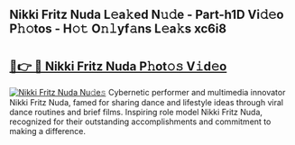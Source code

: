 ## Nikki Fritz Nuda L𝚎a𝚔ed N𝚞𝚍e - Part-h1D Vi𝚍𝚎o P𝚑𝚘tos - H𝚘𝚝 O𝚗𝚕yf𝚊ns L𝚎a𝚔s xc6i8

# <h2><a href="http://kf60mdf.oniu.top/?m=Nikki+Fritz+Nuda">🔗👉 🔴 Nikki Fritz Nuda P𝚑ot𝚘𝚜 V𝚒d𝚎o</a></h2>

[![Nikki Fritz Nuda Nu𝚍e𝚜](https://i.imgur.com/0qMVB7G.gif)](http://kf60mdf.oniu.top/?m=Nikki+Fritz+Nuda)
Cybernetic performer and multimedia innovator Nikki Fritz Nuda, famed for sharing dance and lifestyle ideas through viral dance routines and brief films. Inspiring role model Nikki Fritz Nuda, recognized for their outstanding accomplishments and commitment to making a difference.  
